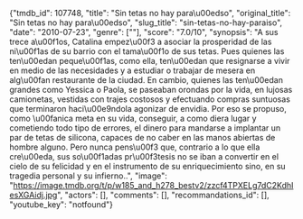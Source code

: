 {"tmdb_id": 107748, "title": "Sin tetas no hay para\u00edso", "original_title": "Sin tetas no hay para\u00edso", "slug_title": "sin-tetas-no-hay-paraiso", "date": "2010-07-23", "genre": [""], "score": "7.0/10", "synopsis": "A sus trece a\u00f1os, Catalina empez\u00f3 a asociar la prosperidad de las ni\u00f1as de su barrio con el tama\u00f1o de sus tetas. Pues quienes las ten\u00edan peque\u00f1as, como ella, ten\u00edan que resignarse a vivir en medio de las necesidades y a estudiar o trabajar de mesera en alg\u00fan restaurante de la ciudad. En cambio, quienes las ten\u00edan grandes como Yessica o Paola, se paseaban orondas por la vida, en lujosas camionetas, vestidas con trajes costosos y efectuando compras suntuosas que terminaron haci\u00e9ndola agonizar de envidia. Por eso se propuso, como \u00fanica meta en su vida, conseguir, a como diera lugar y cometiendo todo tipo de errores, el dinero para mandarse a implantar un par de tetas de silicona, capaces de no caber en las manos abiertas de hombre alguno. Pero nunca pens\u00f3 que, contrario a lo que ella cre\u00eda, sus so\u00f1adas pr\u00f3tesis no se iban a convertir en el cielo de su felicidad y en el instrumento de su enriquecimiento sino, en su tragedia personal y su infierno..", "image": "https://image.tmdb.org/t/p/w185_and_h278_bestv2/zzcf4TPXELg7dC2KdhIesXGAidj.jpg", "actors": [], "comments": [], "recommandations_id": [], "youtube_key": "notfound"}